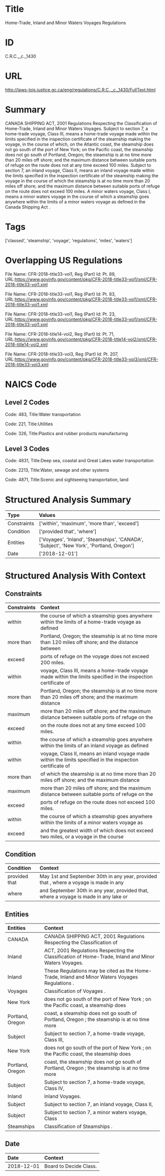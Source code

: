 # Title
Home-Trade, Inland and Minor Waters Voyages Regulations


# ID
C.R.C.,_c._1430

# URL
http://laws-lois.justice.gc.ca/eng/regulations/C.R.C.,_c._1430/FullText.html


# Summary
CANADA SHIPPING ACT, 2001 Regulations Respecting the Classification of Home-Trade, Inland and Minor Waters Voyages.
Subject to section 7, a home-trade voyage, Class III, means a home-trade voyage made within the limits specified in the inspection certificate of the steamship making the voyage, in the course of which, on the Atlantic coast, the steamship does not go south of the port of New York; on the Pacific coast, the steamship does not go south of Portland, Oregon; the steamship is at no time more than 20 miles off shore; and the maximum distance between suitable ports of refuge on the route does not at any time exceed 100 miles.
Subject to section 7, an inland voyage, Class II, means an inland voyage made within the limits specified in the inspection certificate of the steamship making the voyage in the course of which the steamship is at no time more than 20 miles off shore; and the maximum distance between suitable ports of refuge on the route does not exceed 100 miles.
A minor waters voyage, Class I, means a minor waters voyage in the course of which a steamship goes anywhere within the limits of a minor waters voyage as defined in the  Canada Shipping Act .


# Tags
['classed', 'steamship', 'voyage', 'regulations', 'miles', 'waters']


# Overlapping US Regulations
File Name: CFR-2018-title33-vol1, Reg (Part) Id: Pt. 89, URL:https://www.govinfo.gov/content/pkg/CFR-2018-title33-vol1/xml/CFR-2018-title33-vol1.xml

File Name: CFR-2018-title33-vol1, Reg (Part) Id: Pt. 83, URL:https://www.govinfo.gov/content/pkg/CFR-2018-title33-vol1/xml/CFR-2018-title33-vol1.xml

File Name: CFR-2018-title33-vol1, Reg (Part) Id: Pt. 23, URL:https://www.govinfo.gov/content/pkg/CFR-2018-title33-vol1/xml/CFR-2018-title33-vol1.xml

File Name: CFR-2018-title14-vol2, Reg (Part) Id: Pt. 71, URL:https://www.govinfo.gov/content/pkg/CFR-2018-title14-vol2/xml/CFR-2018-title14-vol2.xml

File Name: CFR-2018-title33-vol3, Reg (Part) Id: Pt. 207, URL:https://www.govinfo.gov/content/pkg/CFR-2018-title33-vol3/xml/CFR-2018-title33-vol3.xml




# NAICS Code
## Level 2 Codes
Code: 483, Title:Water transportation

Code: 221, Title:Utilities

Code: 326, Title:Plastics and rubber products manufacturing




## Level 3 Codes
Code: 4831, Title:Deep sea, coastal and Great Lakes water transportation

Code: 2213, Title:Water, sewage and other systems

Code: 4871, Title:Scenic and sightseeing transportation, land







# Structured Analysis Summary
| Type        | Values                                                                                   |
|:------------|:-----------------------------------------------------------------------------------------|
| Constraints | ['within', 'maximum', 'more than', 'exceed']                                             |
| Condition   | ['provided that', 'where']                                                               |
| Entities    | ['Voyages', 'Inland', 'Steamships', 'CANADA', 'Subject', 'New York', 'Portland, Oregon'] |
| Date        | ['2018-12-01']                                                                           |


# Structured Analysis With Context
 


## Constraints
| Constraints   | Context                                                                                                        |
|:--------------|:---------------------------------------------------------------------------------------------------------------|
| within        | the course of which a steamship goes anywhere within the limits of a home-trade voyage as defined              |
| more than     | Portland, Oregon; the steamship is at no time more than 120 miles off shore; and the distance between          |
| exceed        | ports of refuge on the voyage does not exceed  200 miles.                                                      |
| within        | voyage, Class III, means a home-trade voyage made within the limits specified in the inspection certificate of |
| more than     | Portland, Oregon; the steamship is at no time more than 20 miles off shore; and the maximum distance           |
| maximum       | more than 20 miles off shore; and the maximum distance between suitable ports of refuge on the                 |
| exceed        | on the route does not at any time exceed  100 miles.                                                           |
| within        | the course of which a steamship goes anywhere within the limits of an inland voyage as defined                 |
| within        | voyage, Class II, means an inland voyage made within the limits specified in the inspection certificate of     |
| more than     | of which the steamship is at no time more than 20 miles off shore; and the maximum distance                    |
| maximum       | more than 20 miles off shore; and the maximum distance between suitable ports of refuge on the                 |
| exceed        | ports of refuge on the route does not exceed  100 miles.                                                       |
| within        | the course of which a steamship goes anywhere within the limits of a minor waters voyage as                    |
| exceed        | and the greatest width of which does not exceed two miles, or a voyage in the course                           |


## Condition
| Condition     | Context                                                                               |
|:--------------|:--------------------------------------------------------------------------------------|
| provided that | May 1st and September 30th in any year, provided that , where a voyage is made in any |
| where         | and September 30th in any year, provided that, where a voyage is made in any lake or  |


## Entities
| Entities         | Context                                                                                              |
|:-----------------|:-----------------------------------------------------------------------------------------------------|
| CANADA           | CANADA SHIPPING ACT, 2001 Regulations Respecting the Classification of                               |
| Inland           | ACT, 2001 Regulations Respecting the Classification of Home-Trade, Inland  and Minor Waters Voyages. |
| Inland           | These Regulations may be cited as the  Home-Trade,  Inland  and Minor Waters Voyages Regulations .   |
| Voyages          | Classification of  Voyages .                                                                         |
| New York         | does not go south of the port of New York ; on the Pacific coast, a steamship does                   |
| Portland, Oregon | coast, a steamship does not go south of Portland, Oregon ; the steamship is at no time more          |
| Subject          | Subject to section 7, a home-trade voyage, Class III,                                                |
| New York         | does not go south of the port of New York ; on the Pacific coast, the steamship does                 |
| Portland, Oregon | coast, the steamship does not go south of Portland, Oregon ; the steamship is at no time more        |
| Subject          | Subject to section 7, a home-trade voyage, Class IV,                                                 |
| Inland           | Inland  Voyages.                                                                                     |
| Subject          | Subject to section 7, an inland voyage, Class II,                                                    |
| Subject          | Subject to section 7, a minor waters voyage, Class                                                   |
| Steamships       | Classification of  Steamships .                                                                      |


## Date
| Date       | Context                |
|:-----------|:-----------------------|
| 2018-12-01 | Board to Decide Class. |


